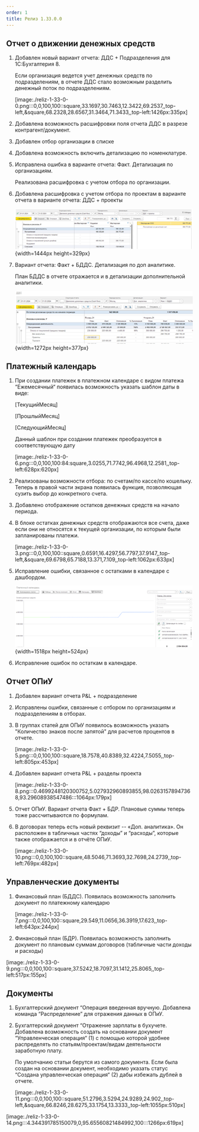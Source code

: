 ```yaml
---
order: 1
title: Релиз 1.33.0.0
---
```


## Отчет о движении денежных средств

1. Добавлен новый вариант отчета: ДДС + Подразделения для 1С:Бухгалтерия 8.

   Если организация ведется учет денежных средств по подразделениям, в отчете ДДС стало возможным разделить денежный поток по подразделениям.

   [image:./reliz-1-33-0-0.png:::0,0,100,100::square,33.1697,30.7463,12.3422,69.2537,,top-left,&square,68.2328,28.6567,31.3464,71.3433,,top-left:1426px:335px]

2. Добавлена возможность расшифровки поля отчета ДДС в разрезе контрагент/документ.

3. Добавлен отбор организации в списке

4. Добавлена возможность включить детализацию по номенклатуре.

5. Исправлена ошибка в варианте отчета: Факт. Детализация по организациям.

   Реализована расшифровка с учетом отбора по организации.

6. Добавлена расшифровка с учетом отбора по проектам в варианте отчета в варианте отчета: ДДС + проекты

   ![](./reliz-1-33-0.png){width=1444px height=329px}

7. Вариант отчета: Факт + БДДС. Детализация по доп аналитике.

   План БДДС в отчете отражается и в детализации дополнительной аналитики.

   ![](./reliz-1-33-0-2.png){width=1272px height=377px}



## Платежный календарь

1. При создании платежек в платежном календаре с видом платежа “Ежемесячный“ появилась возможность указать шаблон даты в виде:

   \[ТекущийМесяц\]

   \[ПрошлыйМесяц\]

   \[СледующийМесяц\]

   Данный шаблон при создании платежек преобразуется в соответствующую дату

   [image:./reliz-1-33-0-6.png:::0,0,100,100:84:square,3.0255,71.7742,96.4968,12.2581,,top-left:628px:620px]

   

2. Реализованы возможности отбора: по счетам/по кассе/по кошельку. Теперь в правой части экрана появилась функция, позволяющая сузить выбор до конкретного счета.

3. Добавлено отображение остатков денежных средств на начало периода.

4. В блоке остатках денежных средств отображаются все счета, даже если они не относятся к текущей организации, по которым были запланированы платежи.

   [image:./reliz-1-33-0-3.png:::0,0,100,100::square,0.6591,16.4297,56.7797,37.9147,,top-left,&square,69.6798,65.7188,13.371,7.109,,top-left:1062px:633px]

5. Исправление ошибки, связанное с остатками в календаре с дашбордом.

   ![](./reliz-1-33-0-4.png){width=1518px height=524px}

6. Исправление ошибок по остаткам в календаре.

## Отчет ОПиУ

1. Добавлен вариант отчета P&L + подразделение

2. Исправлены ошибки, связанные с отбором по организациям и подразделениям в отборах.

3. В группах статей для ОПиУ появилось возможность указать "Количество знаков после запятой" для расчетов процентов в отчете.

   [image:./reliz-1-33-0-5.png:::0,0,100,100::square,18.7578,40.8389,32.4224,7.5055,,top-left:805px:453px]

4. Добавлен вариант отчета P&L + разделы проекта

   [image:./reliz-1-33-0-8.png:::0.4699248120300752,5.027932960893855,98.02631578947368,93.29608938547486:::1064px:179px]

5. Отчет ОПиУ. Вариант отчета Факт + БДР. Плановые суммы теперь тоже рассчитываются по формулам.

6. В договорах теперь есть новый реквизит -- «Доп. аналитика». Он расположен в табличных частях “доходы” и “расходы”, которые также отображается и в отчёте ОПиУ.

   [image:./reliz-1-33-0-10.png:::0,0,100,100::square,48.5046,71.3693,32.7698,24.2739,,top-left:769px:482px]

## Управленческие документы

1. Финансовый план (БДДС). Появилась возможность заполнить документ по платежному календарю

   [image:./reliz-1-33-0-7.png:::0,0,100,100::square,29.549,11.0656,36.3919,17.623,,top-left:643px:244px]

2. Финансовый план (БДР). Появилась возможность заполнить документ по плановым суммам договоров (табличные части доходы и расходы)

[image:./reliz-1-33-0-9.png:::0,0,100,100::square,37.5242,18.7097,31.1412,25.8065,,top-left:517px:155px]

## Документы

1. Бухгалтерский документ “Операция введенная вручную. Добавлена команда “Распределение” для отражения данных в ОПиУ.

2. Бухгалтерский документ “Отражение зарплаты в бухучете. Добавлена возможность создать на основании документ “Управленческая операция“ (1) с помощью которой удобнее распределять по статьям/проектам/видам деятельности заработную плату.

   По умолчанию статьи берутся из самого документа. Если была создан на основании документ, необходимо указать статус “Создана управленческая операция“ (2) дабы избежать дублей в отчете.

   [image:./reliz-1-33-0-11.png:::0,0,100,100::square,51.2796,3.5294,24.9289,24.902,,top-left,&square,66.8246,28.6275,33.1754,13.3333,,top-left:1055px:510px]

[image:./reliz-1-33-0-14.png:::4.344391785150079,0,95.65560821484992,100:::1266px:619px]


